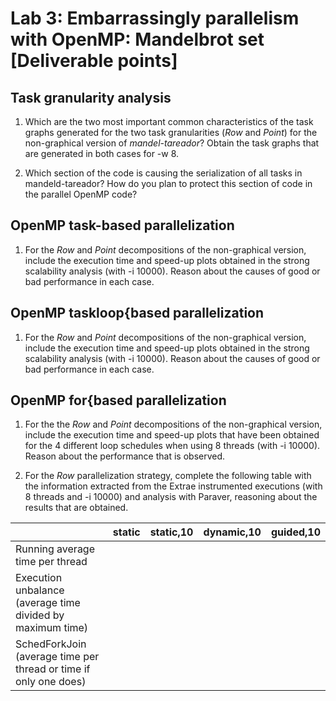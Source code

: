 # Lab 3: Embarrassingly parallelism with OpenMP: Mandelbrot set [Deliverable points]

## Task granularity analysis

1. Which are the two most important common characteristics of the task graphs generated for the two task granularities (_Row_ and _Point_) for the non-graphical version of _mandel-tareador_? Obtain the task graphs that are generated in both cases for -w 8.

2. Which section of the code is causing the serialization of all tasks in mandeld-tareador? How do you plan to protect this section of code in the parallel OpenMP code?

## OpenMP task-based parallelization

1. For the _Row_ and _Point_ decompositions of the non-graphical version, include the execution time and speed-up plots obtained in the strong scalability analysis (with -i 10000). Reason about the causes of good or bad performance in each case.

## OpenMP taskloop{based parallelization

1. For the _Row_ and _Point_ decompositions of the non-graphical version, include the execution time and speed-up plots obtained in the strong scalability analysis (with -i 10000). Reason about the causes of good or bad performance in each case.

## OpenMP for{based parallelization

1. For the the _Row_ and _Point_ decompositions of the non-graphical version, include the execution time and speed-up plots that have been obtained for the 4 different loop schedules when using 8 threads (with -i 10000). Reason about the performance that is observed.

2. For the _Row_ parallelization strategy, complete the following table with the information extracted from the Extrae instrumented executions (with 8 threads and -i 10000) and analysis with Paraver, reasoning about the results that are obtained.

|                                                                  | static | static,10 | dynamic,10 | guided,10 |
|------------------------------------------------------------------|--------|-----------|------------|-----------|
|                  Running average time per thread                 |        |           |            |           |
|    Execution unbalance (average time divided by maximum time)    |        |           |            |           |
| SchedForkJoin (average time per thread or time if only one does) |        |           |            |           |
